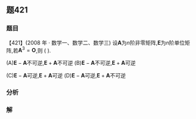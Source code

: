 ## 题421
### 题目
【421】(2008 年 · 数学一、数学二、数学三) 设$\mathbf{A}$为$n$阶非零矩阵,$\mathbf{E}$为$n$阶单位矩阵,若${\mathbf{A}}^{3} = \mathbf{O}$,则 ( ).

(A)$\mathbf{E} - \mathbf{A}$不可逆,$\mathbf{E} + \mathbf{A}$不可逆 (B)$\mathbf{E} - \mathbf{A}$不可逆,$\mathbf{E} + \mathbf{A}$可逆

(C)$\mathbf{E} - \mathbf{A}$可逆,$\mathbf{E} + \mathbf{A}$可逆 (D)$\mathbf{E} - \mathbf{A}$可逆,$\mathbf{E} + \mathbf{A}$不可逆 
### 分析

### 解